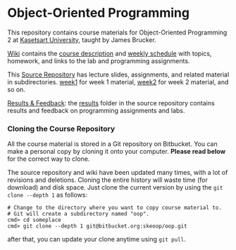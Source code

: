 # Object-Oriented Programming

This repository contains course materials for Object-Oriented Programming 2 at [Kasetsart University](http://www.ku.th), taught by James Brucker.

[Wiki](https://bitbucket.org/skeoop/oop/wiki) contains the [course description](https://bitbucket.org/skeoop/oop/wiki/About) and [weekly schedule](https://bitbucket.org/skeoop/oop/wiki/Home) with topics, homework, and links to the lab and programming assignments.

This [Source Repository](https://bitbucket.org/skeoop/oop/src/master) has lecture slides, assignments, and related material in subdirectories.
    [week1](https://bitbucket.org/skeoop/oop/src/master/week1) for week 1 material,
    [week2](https://bitbucket.org/skeoop/oop/src/master/week2) for week 2 material,
    and so on.

[Results & Feedback]( https://bitbucket.org/skeoop/oop/src/master/results): the [results](https://bitbucket.org/skeoop/oop/src/master/results) folder in the source repository contains results and feedback on programming assignments and labs.

### Cloning the Course Repository

All the course material is stored in a Git repository on Bitbucket.  You can make a personal copy by cloning it onto your computer.  **Please read below** for the correct way to clone.

The source repository and wiki have been updated many times, with a lot of revisions and deletions. Cloning the entire history will waste time (for download) and disk space.  Just clone the current version by using the ``git clone --depth 1`` as follows:

    # Change to the directory where you want to copy course material to.
    # Git will create a subdirectory named "oop".
    cmd> cd someplace
    cmd> git clone --depth 1 git@bitbucket.org:skeoop/oop.git
after that, you can update your clone anytime using ``git pull``.
